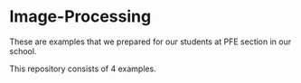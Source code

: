 # Image-Processing
These are examples that we prepared for our students at PFE section in our school.

This repository consists of 4 examples.
